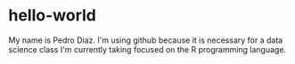 # hello-world
My name is Pedro Diaz.  I'm using github because it is necessary for a data science class I'm currently taking focused on the R programming language.
